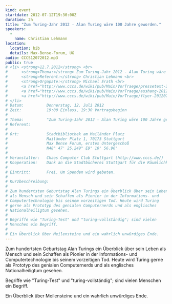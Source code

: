 ```yaml
---
kind: event
startdate: 2012-07-12T19:30:00Z
duration: 2h
title: "Zum Turing-Jahr 2012 - Alan Turing wäre 100 Jahre geworden."
speakers:
  -
    name: Christian Lehmann
location:
  location: bib
  details: Max-Bense-Forum, UG
audio: CCCS12072012.mp3
public: true
# <li> <strong>12.7.2012</strong> <br>
#      <strong>Thema:</strong> Zum Turing-Jahr 2012 - Alan Turing wäre 100 geworden <br>
#      <strong>Referent:</strong> Christian Lehmann <br>
#      <strong>Orgapate:</strong> Michael Erath <br>
#      <a href="http://www.cccs.de/wiki/pub/Main/VorTraege/pressetext-201207b.txt" target="_top">Pressetext 07/2012</a> <br>
#      <a href="http://www.cccs.de/wiki/pub/Main/VorTraege/aushang-201207a.pdf" target="_top">Aushang Juli 2012</a> <br>
#      <a href="http://www.cccs.de/wiki/pub/Main/VorTraege/flyer-201207a.pdf" target="_top">Flyer Juli 2012</a><br>
# </li>
# Datum:          Donnerstag, 12. Juli 2012
# Zeit:           19:00 Einlass, 19:30 Vortragsbeginn
#
# Thema:          "Zum Turing-Jahr 2012 - Alan Turing wäre 100 Jahre geworden."
# Referent:
#
# Ort:            Stadtbibliothek am Mailänder Platz
#                 Mailänder Platz 1, 70173 Stuttgart
#                 Max Bense Forum, erstes Untergeschoß
#                 N48° 47' 25.249" E9° 10' 56.96"
#
# Veranstalter:   Chaos Computer Club Stuttgart (http://www.cccs.de/)
# Kooperation:    Dank an die Stadtbücherei Stuttgart für die Räumlichkeiten!
#
# Eintritt:       Frei. Um Spenden wird gebeten.
#
# Kurzbeschreibung:
#
# Zum hundertsten Geburtstag Alan Turings ein Überblick über sein Leben
# als Mensch und sein Schaffen als Pionier in der Informations- und
# Computertechnologie bis seinem vorzeitigen Tod. Heute wird Turing
# gerne als Prototyp des genialen Computernerds und als englisches
# Nationalheiligtum gesehen.
#
# Begriffe wie "Turing-Test" und "turing-vollständig"; sind vielen
# Menschen ein Begriff.
#
# Ein Überblick über Meilensteine und ein wahrlich unwürdiges Ende.
---
```

Zum hundertsten Geburtstag Alan Turings ein Überblick über sein Leben
als Mensch und sein Schaffen als Pionier in der Informations- und
Computertechnologie bis seinem vorzeitigen Tod. Heute wird Turing
gerne als Prototyp des genialen Computernerds und als englisches
Nationalheiligtum gesehen.

Begriffe wie "Turing-Test" und "turing-vollständig"; sind vielen
Menschen ein Begriff.

Ein Überblick über Meilensteine und ein wahrlich unwürdiges Ende.
